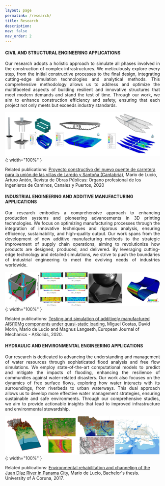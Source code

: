 ```yaml
---
layout: page
permalink: /research/
title: Research
description:
nav: false
nav_order: 2
---
```


#### CIVIL AND STRUCTURAL ENGINEERING APPLICATIONS

<p style="text-align: justify;">
Our research adopts a holistic approach to simulate all phases involved in the construction of complex infrastructures. We meticulously explore every step, from the initial constructive processes to the final design, integrating cutting-edge simulation technologies and analytical methods. This comprehensive methodology allows us to address and optimize the multifaceted aspects of building resilient and innovative structures that meet modern demands and stand the test of time. Through our work, we aim to enhance construction efficiency and safety, ensuring that each project not only meets but exceeds industry standards. 
</p>

![CIVIL](/assets/img/CIVIL.jpg){: width="100%" }

Related publications: [Proyecto constructivo del nuevo puente de carretera para la unión de las villas de Laredo y Santoña (Cantabria)](https://dialnet.unirioja.es/servlet/articulo?codigo=7486537), Mario de Lucio, Arturo Antón, Revista de Obras Públicas: Organo profesional de los Ingenieros de Caminos, Canales y Puertos, 2020

#### INDUSTRIAL ENGINEERING AND ADDITIVE MANUFACTURING APPLICATIONS

<p style="text-align: justify;">
Our research embodies a comprehensive approach to enhancing production systems and pioneering advancements in 3D printing technologies. We focus on optimizing manufacturing processes through the integration of innovative techniques and rigorous analysis, ensuring efficiency, sustainability, and high-quality output. Our work spans from the development of new additive manufacturing methods to the strategic improvement of supply chain operations, aiming to revolutionize how products are designed, produced, and delivered. By leveraging cutting-edge technology and detailed simulations, we strive to push the boundaries of industrial engineering to meet the evolving needs of industries worldwide.
</p>

![INDUSTRIAL](/assets/img/INDUSTRIAL.jpg){: width="100%" }

Related publications: [Testing and simulation of additively manufactured AlSi10Mg components under quasi-static loading](https://www.sciencedirect.com/science/article/pii/S0997753819306758), Miguel Costas, David Morin, Mario de Lucio and Magnus Langseth, European Journal of Mechanics - A/Solids, 2020.

#### HYDRAULIC AND ENVIRONMENTAL ENGINEERING APPLICATIONS

<p style="text-align: justify;">
Our research is dedicated to advancing the understanding and management of water resources through sophisticated flood analysis and free flow simulations. We employ state-of-the-art computational models to predict and mitigate the impacts of flooding, enhancing the resilience of communities against water-related disasters. Our work also focuses on the dynamics of free surface flows, exploring how water interacts with its surroundings, from riverbeds to urban waterways. This dual approach allows us to develop more effective water management strategies, ensuring sustainable and safe environments. Through our comprehensive studies, we aim to provide actionable insights that lead to improved infrastructure and environmental stewardship.
</p>

![HYDRAULIC](/assets/img/HYDRAULIC.jpg){: width="100%" }

Related publications: [Environmental rehabilitation and channeling of the Juan Díaz River in Panama City](https://ruc.udc.es/dspace/handle/2183/19429), Mario de Lucio, Bachelor's thesis. University of A Coruna, 2017.
